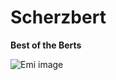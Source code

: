 # Scherzbert

**Best of the Berts** 

![Emi image](http://www.desicomments.com/wp-content/uploads/You-Rock-Garfield.jpg "Emi")
